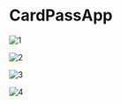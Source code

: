 # CardPassApp

![1](https://github.com/eren5854/CardPassApp/assets/57590401/cc36ec77-e748-4d94-adbd-04470b828e22)

![2](https://github.com/eren5854/CardPassApp/assets/57590401/bcb662bf-3297-4d13-ae23-6d93b23e32ba)

![3](https://github.com/eren5854/CardPassApp/assets/57590401/e32e7ad7-e957-4efd-89a8-e9f5bc8906ed)

![4](https://github.com/eren5854/CardPassApp/assets/57590401/df1f250e-f5bd-478c-be20-bc4ec1468437)

